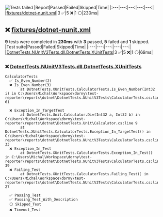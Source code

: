 ![Tests failed](https://img.shields.io/badge/tests-3%20passed%2C%205%20failed%2C%201%20skipped-critical)
|Report|Passed|Failed|Skipped|Time|
|:---|---:|---:|---:|---:|
|[fixtures/dotnet-nunit.xml](#user-content-r0)|3 ✅|5 ❌|1 ⚪|230ms|
## ❌ <a id="user-content-r0" href="#user-content-r0">fixtures/dotnet-nunit.xml</a>
**9** tests were completed in **230ms** with **3** passed, **5** failed and **1** skipped.
|Test suite|Passed|Failed|Skipped|Time|
|:---|---:|---:|---:|---:|
|[DotnetTests.NUnitV3Tests.dll.DotnetTests.XUnitTests](#user-content-r0s0)|3 ✅|5 ❌|1 ⚪|69ms|
### ❌ <a id="user-content-r0s0" href="#user-content-r0s0">DotnetTests.NUnitV3Tests.dll.DotnetTests.XUnitTests</a>
```
CalculatorTests
  ✅ Is_Even_Number(2)
  ❌ Is_Even_Number(3)
	   at DotnetTests.XUnitTests.CalculatorTests.Is_Even_Number(Int32 i) in C:\Users\Michal\Workspace\dorny\test-reporter\reports\dotnet\DotnetTests.NUnitV3Tests\CalculatorTests.cs:line 61
	
  ❌ Exception_In_TargetTest
	   at DotnetTests.Unit.Calculator.Div(Int32 a, Int32 b) in C:\Users\Michal\Workspace\dorny\test-reporter\reports\dotnet\DotnetTests.Unit\Calculator.cs:line 9
	   at DotnetTests.XUnitTests.CalculatorTests.Exception_In_TargetTest() in C:\Users\Michal\Workspace\dorny\test-reporter\reports\dotnet\DotnetTests.NUnitV3Tests\CalculatorTests.cs:line 33
  ❌ Exception_In_Test
	   at DotnetTests.XUnitTests.CalculatorTests.Exception_In_Test() in C:\Users\Michal\Workspace\dorny\test-reporter\reports\dotnet\DotnetTests.NUnitV3Tests\CalculatorTests.cs:line 39
  ❌ Failing_Test
	   at DotnetTests.XUnitTests.CalculatorTests.Failing_Test() in C:\Users\Michal\Workspace\dorny\test-reporter\reports\dotnet\DotnetTests.NUnitV3Tests\CalculatorTests.cs:line 27
	
  ✅ Passing_Test
  ✅ Passing_Test_With_Description
  ⚪ Skipped_Test
  ❌ Timeout_Test
	
```